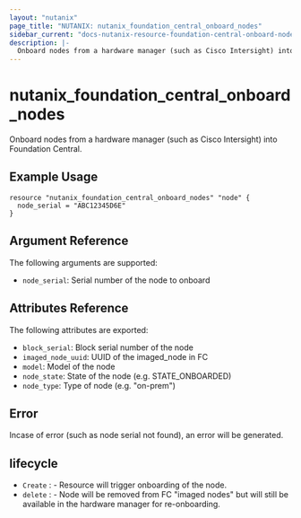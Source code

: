 ```yaml
---
layout: "nutanix"
page_title: "NUTANIX: nutanix_foundation_central_onboard_nodes"
sidebar_current: "docs-nutanix-resource-foundation-central-onboard-nodes"
description: |-
  Onboard nodes from a hardware manager (such as Cisco Intersight) into Foundation Central.
---
```


# nutanix_foundation_central_onboard_nodes

Onboard nodes from a hardware manager (such as Cisco Intersight) into Foundation Central.

## Example Usage

```hcl
resource "nutanix_foundation_central_onboard_nodes" "node" {
  node_serial = "ABC12345D6E"
}
```


## Argument Reference

The following arguments are supported:

* `node_serial`: Serial number of the node to onboard

## Attributes Reference

The following attributes are exported:

* `block_serial`: Block serial number of the node
* `imaged_node_uuid`: UUID of the imaged_node in FC
* `model`: Model of the node
* `node_state`: State of the node (e.g. STATE_ONBOARDED)
* `node_type`: Type of node (e.g. "on-prem")


## Error 

Incase of error (such as node serial not found), an error will be generated. 

## lifecycle

* `Create` : - Resource will trigger onboarding of the node.
* `delete` : - Node will be removed from FC "imaged nodes" but will still be available in the hardware manager for re-onboarding. 
